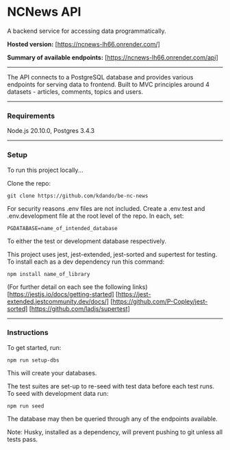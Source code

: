 # NCNews API

A backend service for accessing data programmatically.

**Hosted version:** [https://ncnews-lh66.onrender.com/]

**Summary of available endpoints:** [https://ncnews-lh66.onrender.com/api]

---

The API connects to a PostgreSQL database and provides various endpoints for serving data to frontend. Built to MVC principles around 4 datasets - articles, comments, topics and users.

---

### Requirements

Node.js 20.10.0, Postgres 3.4.3

---

### Setup

To run this project locally...

Clone the repo:

`git clone https://github.com/kdando/be-nc-news`

For security reasons .env files are not included. Create a .env.test and .env.development file at the root level of the repo. In each, set:

`PGDATABASE=name_of_intended_database`

To either the test or development database respectively.

This project uses jest, jest-extended, jest-sorted and supertest for testing. To install each as a dev dependency run this command:

`npm install name_of_library`

(For further detail on each see the following links) [https://jestjs.io/docs/getting-started] [https://jest-extended.jestcommunity.dev/docs/] [https://github.com/P-Copley/jest-sorted] [https://github.com/ladjs/supertest]

---

### Instructions

To get started, run:

`npm run setup-dbs`

This will create your databases.

The test suites are set-up to re-seed with test data before each test runs. To seed with development data run:

`npm run seed`

The database may then be queried through any of the endpoints available.

Note: Husky, installed as a dependency, will prevent pushing to git unless all tests pass.
